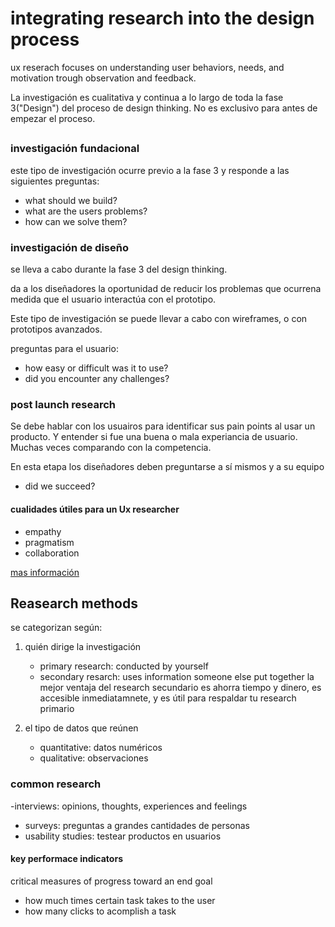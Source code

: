# integrating research into the design process

ux reserach focuses on understanding user behaviors, needs, and motivation trough observation and feedback.

La investigación es cualitativa y continua a lo largo de toda la fase 3("Design") del proceso de design thinking. No es exclusivo para antes de empezar el proceso.

##

### investigación fundacional

este tipo de investigación ocurre previo a la fase 3 y responde a las siguientes preguntas:

- what should we build?
- what are the users problems?
- how can we solve them?

### investigación de diseño

se lleva a cabo durante la fase 3 del design thinking.

da a los diseñadores la oportunidad de reducir los problemas que ocurrena medida que el usuario interactúa con el prototipo.

Este tipo de investigación se puede llevar a cabo con wireframes, o con prototipos avanzados.

preguntas para el usuario:
- how easy or difficult was it to use?
- did you encounter any challenges?

### post launch research

Se debe hablar con los usuairos para identificar sus pain points al usar un producto. Y entender si fue una buena o mala experiancia de usuario. Muchas veces comparando con la competencia.

En esta etapa los diseñadores deben preguntarse a sí mismos y a su equipo

- did we succeed?

#### cualidades útiles para un Ux researcher

- empathy
- pragmatism
- collaboration


[mas información](https://www.coursera.org/learn/foundations-user-experience-design/supplement/2oADC/learn-more-about-ux-research)


## Reasearch methods

se categorizan según:

1. quién dirige la investigación
   - primary research: conducted by yourself
   - secondary resarch: uses information someone else put together
   la mejor ventaja del research secundario es ahorra tiempo y dinero, es accesible inmediatamnete, y es útil para respaldar tu research primario
2. el tipo de datos que reúnen

   - quantitative: datos numéricos
   - qualitative: observaciones

### common research

-interviews: opinions, thoughts, experiences and feelings
- surveys: preguntas a grandes cantidades de personas
- usability studies: testear productos en usuarios

#### key performace indicators

critical measures of progress toward an end goal

- how much times certain task takes to the user
- how many clicks to acomplish a task




